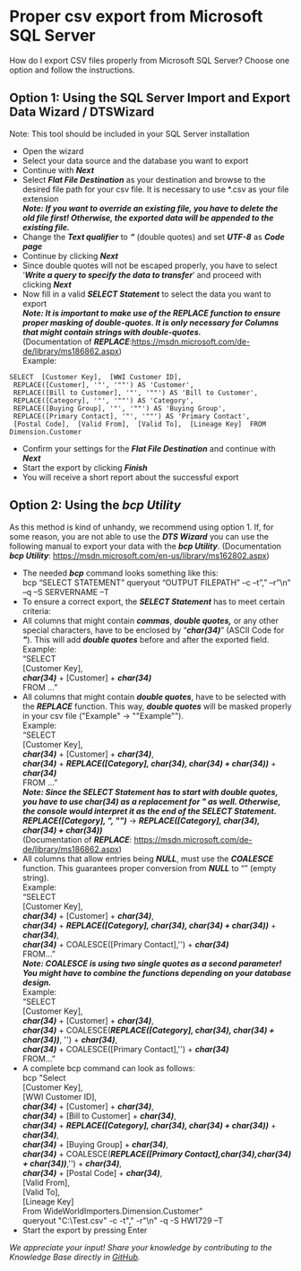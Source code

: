 # Proper csv export from Microsoft SQL Server 
How do I export CSV files properly from Microsoft SQL Server? Choose one option and follow the instructions.

## Option 1: Using the SQL Server Import and Export Data Wizard / DTSWizard

Note: This tool should be included in your SQL Server installation

* Open the wizard 
* Select your data source and the database you want to export
* Continue with ***Next***
* Select ***Flat File Destination*** as your destination and browse to the desired file path for your csv file. It is necessary to use *.csv as your file extension  
***Note: If you want to override an existing file, you have to delete the old file first! Otherwise, the exported data will be appended to the existing file.***
* Change the ***Text qualifier*** to ***“*** (double quotes) and set ***UTF-8*** as ***Code page***
* Continue by clicking ***Next***
* Since double quotes will not be escaped properly, you have to select ‘***Write a query to specify the data to transfer***’ and proceed with clicking ***Next***
* Now fill in a valid ***SELECT Statement*** to select the data you want to export  
***Note: It is important to make use of the REPLACE function to ensure proper masking of double-quotes. It is only necessary for Columns that might contain strings with double-quotes.***  
(Documentation of ***REPLACE***:<https://msdn.microsoft.com/de-de/library/ms186862.aspx>)  
Example:  

```markup
SELECT  [Customer Key],  [WWI Customer ID],  
 REPLACE([Customer], '"', '""') AS 'Customer',  
 REPLACE([Bill to Customer], '"', '""') AS 'Bill to Customer',  
 REPLACE([Category], '"', '""') AS 'Category',  
 REPLACE([Buying Group], '"', '""') AS 'Buying Group',  
 REPLACE([Primary Contact], '"', '""') AS 'Primary Contact',  
 [Postal Code],  [Valid From],  [Valid To],  [Lineage Key]  FROM Dimension.Customer​
```
* Confirm your settings for the ***Flat File Destination*** and continue with ***Next***
* Start the export by clicking ***Finish***
* You will receive a short report about the successful export

## Option 2: Using the ***bcp Utility***

As this method is kind of unhandy, we recommend using option 1. If, for some reason, you are not able to use the ***DTS Wizard*** you can use the following manual to export your data with the ***bcp Utility***. (Documentation ***bcp Utility***: <https://msdn.microsoft.com/en-us/library/ms162802.aspx>)

* The needed ***bcp*** command looks something like this:  
bcp “SELECT STATEMENT” queryout “OUTPUT FILEPATH” –c –t”,” –r”\n” –q –S SERVERNAME –T
* To ensure a correct export, the ***SELECT Statement*** has to meet certain criteria:
* All columns that might contain ***commas***, ***double quotes,*** or any other special characters, have to be enclosed by “***char(34)***” (ASCII Code for ***"***). This will add ***double quotes*** before and after the exported field.  
Example:  
“SELECT  
[Customer Key],  
***char(34)*** + [Customer] + ***char(34)***  
FROM …”
* All columns that might contain ***double quotes***, have to be selected with the ***REPLACE*** function. This way, ***double quotes*** will be masked properly in your csv file ("Example" -> ""Example"").  
Example:  
“SELECT  
[Customer Key],  
***char(34)*** + [Customer] + ***char(34)***,  
***char(34)*** + ***REPLACE([Category], char(34), char(34) + char(34))*** + ***char(34)***  
FROM …”  
***Note: Since the SELECT Statement has to start with double quotes, you have to use char(34) as a replacement for " as well. Otherwise, the console would interpret it as the end of the SELECT Statement.***  
***REPLACE([Category], ", "")*** -> ***REPLACE([Category], char(34), char(34) + char(34))***  
(Documentation of ***REPLACE***: <https://msdn.microsoft.com/de-de/library/ms186862.aspx>)
* All columns that allow entries being ***NULL***, must use the ***COALESCE*** function. This guarantees proper conversion from ***NULL*** to “” (empty string).  
Example:  
“SELECT  
[Customer Key],  
***char(34)*** + [Customer] + ***char(34)***,  
***char(34)*** + ***REPLACE([Category], char(34), char(34) + char(34))*** + ***char(34)***,  
***char(34)*** + COALESCE([Primary Contact],'') + ***char(34)***  
FROM…”  
***Note: ******COALESCE****** is using two single quotes as a second parameter!***  
***You might have to combine the functions depending on your database design.***  
Example:  
“SELECT  
[Customer Key],  
***char(34)*** + [Customer] + ***char(34)***,  
***char(34)*** + COALESCE(***REPLACE([Category], char(34), char(34) + char(34))***, '') + ***char(34)***,  
***char(34)*** + COALESCE([Primary Contact],'') + ***char(34)***  
FROM…”
* A complete bcp command can look as follows:  
bcp "Select  
[Customer Key],  
[WWI Customer ID],  
***char(34)*** + [Customer] + ***char(34)***,  
***char(34)*** + [Bill to Customer] + ***char(34)***,  
***char(34)*** + ***REPLACE([Category], char(34), char(34) + char(34))*** + ***char(34)***,  
***char(34)*** + [Buying Group] + ***char(34)***,  
***char(34)*** + COALESCE(***REPLACE([Primary Contact],char(34),char(34) + char(34))***,'') + ***char(34)***,  
***char(34)*** + [Postal Code] + ***char(34)***,  
[Valid From],  
[Valid To],  
[Lineage Key]  
From WideWorldImporters.Dimension.Customer"  
queryout "C:\Test.csv" -c -t"," -r"\n" -q -S HW1729 –T
* Start the export by pressing Enter

*We appreciate your input! Share your knowledge by contributing to the Knowledge Base directly in [GitHub](https://github.com/exasol/public-knowledgebase).* 

